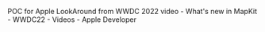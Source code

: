 POC for Apple LookAround from WWDC 2022 video - What's new in MapKit - WWDC22 - Videos - Apple Developer